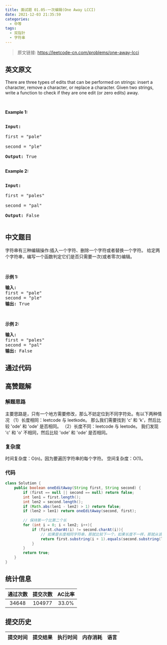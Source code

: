 ```yaml
---
title: 面试题 01.05-一次编辑(One Away LCCI)
date: 2021-12-03 21:35:59
categories:
  - 中等
tags:
  - 双指针
  - 字符串
---
```


> 原文链接: https://leetcode-cn.com/problems/one-away-lcci


## 英文原文
<div><p>There are three types of edits that can be performed on strings: insert a character, remove a character, or replace a character. Given two strings, write a function to check if they are one edit (or zero edits) away.</p>

<p>&nbsp;</p>

<p><strong>Example&nbsp;1:</strong></p>

<pre>
<strong>Input:</strong> 
first = &quot;pale&quot;
second = &quot;ple&quot;
<strong>Output:</strong> True
</pre>

<p><strong>Example&nbsp;2:</strong></p>

<pre>
<strong>Input:</strong> 
first = &quot;pales&quot;
second = &quot;pal&quot;
<strong>Output:</strong> False
</pre>
</div>

## 中文题目
<div><p>字符串有三种编辑操作:插入一个字符、删除一个字符或者替换一个字符。 给定两个字符串，编写一个函数判定它们是否只需要一次(或者零次)编辑。</p>

<p>&nbsp;</p>

<p><strong>示例&nbsp;1:</strong></p>

<pre><strong>输入:</strong> 
first = &quot;pale&quot;
second = &quot;ple&quot;
<strong>输出:</strong> True</pre>

<p>&nbsp;</p>

<p><strong>示例&nbsp;2:</strong></p>

<pre><strong>输入:</strong> 
first = &quot;pales&quot;
second = &quot;pal&quot;
<strong>输出:</strong> False
</pre>
</div>

## 通过代码
<RecoDemo>
</RecoDemo>


## 高赞题解
### 解题思路
主要思路是，只有一个地方需要修改，那么不妨定位到不同字符处。有以下两种情况
（1）长度相同：leetcode 与 leetkode。
那么我们需要找到 'c' 和 'k'，然后比较 'ode' 和 'ode' 是否相同。
（2）长度不同：leetcode 与 leetode。
我们发现 'c' 和 'o' 不相同，然后比较 'ode' 和 'ode' 是否相同。

### 复杂度
时间复杂度：O(n)。因为要遍历字符串的每个字符。
空间复杂度：O(1)。

### 代码

```java
class Solution {
    public boolean oneEditAway(String first, String second) {
        if (first == null || second == null) return false;
        int len1 = first.length();
        int len2 = second.length();
        if (Math.abs(len1 - len2) > 1) return false;
        if (len2 > len1) return oneEditAway(second, first);
        
        // 保持第一个比第二个长
        for (int i = 0; i < len2; i++){
            if (first.charAt(i) != second.charAt(i)){
                // 如果是长度相同字符串，那就比较下一个，如果长度不一样，那就从该字符开始进行比较。
                return first.substring(i + 1).equals(second.substring(len1 == len2 ? i + 1 : i));
            }
        }
        return true;
    }
}
```

## 统计信息
| 通过次数 | 提交次数 | AC比率 |
| :------: | :------: | :------: |
|    34648    |    104977    |   33.0%   |

## 提交历史
| 提交时间 | 提交结果 | 执行时间 |  内存消耗  | 语言 |
| :------: | :------: | :------: | :--------: | :--------: |
